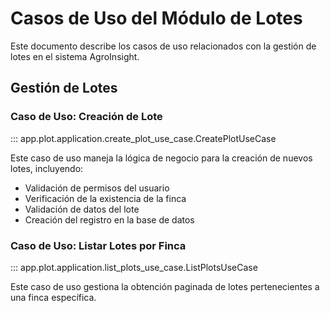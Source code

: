 # Casos de Uso del Módulo de Lotes

Este documento describe los casos de uso relacionados con la gestión de lotes en el sistema AgroInsight.

## Gestión de Lotes

### Caso de Uso: Creación de Lote

::: app.plot.application.create_plot_use_case.CreatePlotUseCase

Este caso de uso maneja la lógica de negocio para la creación de nuevos lotes, incluyendo:

- Validación de permisos del usuario
- Verificación de la existencia de la finca
- Validación de datos del lote
- Creación del registro en la base de datos

### Caso de Uso: Listar Lotes por Finca

::: app.plot.application.list_plots_use_case.ListPlotsUseCase

Este caso de uso gestiona la obtención paginada de lotes pertenecientes a una finca específica.
